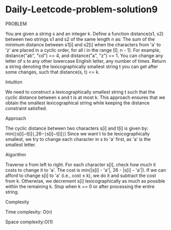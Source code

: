 # Daily-Leetcode-problem-solution9
PROBLEM

You are given a string s and an integer k.
Define a function distance(s1, s2) between two strings s1 and s2 of the same length n as:
The sum of the minimum distance between s1[i] and s2[i] when the characters from 'a' to 'z' are placed in a cyclic order, for all i in the range [0, n - 1].
For example, distance("ab", "cd") == 4, and distance("a", "z") == 1.
You can change any letter of s to any other lowercase English letter, any number of times.
Return a string denoting the lexicographically smallest string t you can get after some changes, such that distance(s, t) <= k.

Intuition

We need to construct a lexicographically smallest string t such that the cyclic distance between s and t is at most k. This approach ensures that we obtain the smallest lexicographical string while keeping the distance constraint satisfied.

Approach

The cyclic distance between two characters s[i] and t[i] is given by:
min(∣s[i]−t[i]∣,26−∣s[i]−t[i]∣)
Since we want t to be lexicographically smallest, we try to change each character in s to 'a' first, as 'a' is the smallest letter.

Algorithm

Traverse s from left to right.
For each character s[i], check how much it costs to change it to 'a'.
The cost is min(|s[i] - 'a'|, 26 - |s[i] - 'a'|).
If we can afford to change s[i] to 'a' (i.e., cost ≤ k), we do it and subtract the cost from k.
Otherwise, we decrement s[i] lexicographically as much as possible within the remaining k.
Stop when k == 0 or after processing the entire string.

Complexity

Time complexity: O(n)

Space complexity:O(1)
